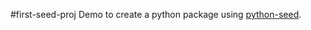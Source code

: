#first-seed-proj
Demo to create a python package using [python-seed](https://github.com/developmentseed/python-seed).
